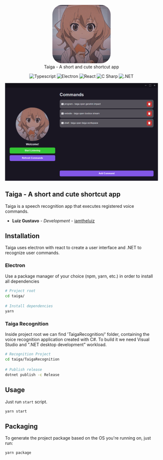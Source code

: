 <p align="center">
	<img width="192px" src=".github/icon.jpg" alt="NLW Together 06" style="border-radius: 32px;" /> <br>
  Taiga - A short and cute shortcut app
</p>

<p align="center">
  <img alt="Typescript" src="https://img.shields.io/badge/-Typescript-44475a?logo=typescript&color=191622&logoColor=white" />
  <img alt="Electron" src="https://img.shields.io/badge/-Electron-44475a?logo=electron&color=191622&logoColor=white" />
  <img alt="React" src="https://img.shields.io/badge/-React-44475a?logo=react&color=191622&logoColor=white" />
  <img alt="C Sharp" src="https://img.shields.io/badge/-CSharp-44475a?logo=csharp&color=191622&logoColor=white" />
  <img alt=".NET" src="https://img.shields.io/badge/-Dotnet-44475a?logo=dotnet&color=191622&logoColor=white" />
</p>

<img src=".github/taiga.png" alt="Captura de Tela da Página Inicial" />

## Taiga - A short and cute shortcut app

Taiga is a speech recognition app that executes registered voice commands.

* **Luiz Gustavo** - *Development* - [iamtheluiz](https://github.com/iamtheluiz)

## Installation

Taiga uses electron with react to create a user interface and .NET to recognize user commands.

### Electron

Use a package manager of your choice (npm, yarn, etc.) in order to install all dependencies

```bash
# Project root
cd taiga/

# Install dependencies
yarn
```

### Taiga Recognition

Inside project root we can find 'TaigaRecognition/' folder, containing the voice recognition application created with C#. To build it we need Visual Studio and ".NET desktop development" workload.

```bash
# Recognition Project
cd taiga/TaigaRecognition

# Publish release
dotnet publish -c Release
```

## Usage

Just run `start` script.

```bash
yarn start
```

## Packaging

To generate the project package based on the OS you're running on, just run:

```bash
yarn package
```
